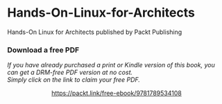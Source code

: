 # Hands-On-Linux-for-Architects
Hands-On Linux for Architects published by Packt Publishing
### Download a free PDF

 <i>If you have already purchased a print or Kindle version of this book, you can get a DRM-free PDF version at no cost.<br>Simply click on the link to claim your free PDF.</i>
<p align="center"> <a href="https://packt.link/free-ebook/9781789534108">https://packt.link/free-ebook/9781789534108 </a> </p>